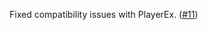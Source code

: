 Fixed compatibility issues with PlayerEx. ([#11](https:/0.2./github.com/xiaocihua/stack-to-nearby-chests/issues/11))